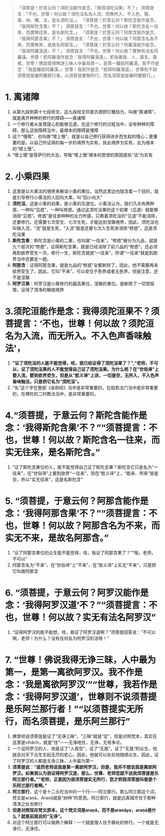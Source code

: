 >「須菩提！於意云何？須陀洹能作是念，『我得須陀洹果』不？」
須菩提言：「不也，世尊！何以故？須陀洹名為入流，而無所入，不入色、聲、香、味、觸、法，是名須陀洹。」
「須菩提！於意云何？斯陀含能作是念，『我得斯陀含果』不？」
須菩提言：「不也，世尊！何以故？斯陀含名一往來，而實無往來，是名斯陀含。」
「須菩提！於意云何？阿那含能作是念，『我得阿那含果』不？」
須菩提言：「不也，世尊！何以故？阿那含名為不來，而實無來，是故名阿那含。」
「須菩提！於意云何？阿羅漢能作是念，『我得阿羅漢道』不？」
須菩提言：「不也，世尊！何以故？實無有法名阿羅漢。世尊！若阿羅漢作是念『我得阿羅漢道』，即為著我、人、眾生、壽者。世尊！佛說我得無諍三昧人中最為第一，是第一離欲阿羅漢。我不作是念：『我是離欲阿羅漢。』世尊！我若作是念『我得阿羅漢道』，世尊則不說須菩提是樂阿蘭那行者。以須菩提實無所行，而名須菩提是樂阿蘭那行。」


# 1. 离诸障
1. 从第九段到第十七段经文，这九段经文印度古德把它概括为，叫做“离诸障”，就是离开种种的修行的障碍——离诸障
2. 一个修行者从发菩提心到能够见道，在这个修行的过程当中，会有种种的障碍，那么这些障碍当中，最根本的障碍是慢障
3. 这个“慢障”，也叫做“增上慢”，就是以自己修行获得进步而生起的慢心；更重要的是，以自己所证得的每一步的境界为实有，执此境界为实有，此为根本的“增上慢”。
4. “增上慢”是菩萨行的大忌，导致“增上慢”根本的思想的原因是执“法”为实有


# 2. 小乘四果

1. 这里是以大乘法的境界来解读小乘的果位，当然这里边也隐含着一个目的，就是引导修行小乘法的人回向大乘，叫“回小向大”
2. **须陀洹**。这是小乘的初果，是小乘的见道位。小乘法认为，我们凡夫有两种惑，一种叫“见惑”，一种叫修惑。通过这须陀洹果的这个初果（见道）就能够消除“见惑”。修惑”是往昔种种的业力所感，只靠着须陀洹的“见道”不能消除，还要修行。还需要七次受生、七次生死，才能达到涅槃境界，因此，须陀洹也叫做入流，“流”就是生死，“入流”就是还要七次入生死来消除“修惑”，这是须陀洹果
3. **斯陀含果**：斯陀含是小乘的二果，也叫做“一往来”。“修惑”被分为九品，就是九个层次的“修惑”，证得斯陀含果，就是已经消除了前六品的“修惑”。还必须再到欲界受生一次，修行一生，斯陀含就是“一往来”，所谓“一往来”就是到欲界当中还要走一趟。
4. **阿那含**：证得阿那含果，就是九品的“修惑”全都断除了，因此，他不需要再来欲界受生了，因此，它叫“不来”，可以安住于色界或者无色界，但是注意，还不是涅槃
5. **阿罗汉果**：阿罗汉是小乘修行的最高果位，涅槃的果位。是断除了一切烦恼障，证得了清净的解脱境界


# 3.须陀洹能作是念：我得须陀洹果不？须菩提言：‘不也，世尊！何以故？须陀洹名为入流，而无所入。不入色声香味触法'，

1. **"证了须陀洹的人能不能觉得，哇，我已经证得了须陀洹果了？",“老师，不可以，证了须陀洹果的人不能觉得自己证了须陀洹果。为什么呢？在“世俗谛”上要入流，要到欲界受生，但是从“胜义谛”上讲，一切是空，无所入，不入色声香味触法，只是把它名为“须陀洹”。**
2. “名”这个字在整部《金刚经》当中是非常重要的，在般若法门当中是非常重要的，在佛陀的二时教法当中，是非常重要的。

# 4.“须菩提，于意云何？斯陀含能作是念：‘我得斯陀含果’不？”“须菩提言：不也，世尊！何以故？斯陀含名一往来，而实无往来，是名斯陀含。”

1. “证了斯陀含果位的人，能不能觉得自己证了斯陀含果？斯陀含它只是名为“一往来”，在“世俗谛”上要到欲界“一往来”，而在“胜义谛”上，“能来、所来”皆是空，所以“实无往来”，这是名斯陀含”

# 5. “须菩提，于意云何？阿那含能作是念：‘我得阿那含果’不？”“须菩提言：不也，世尊！何以故？阿那含名为不来，而实无不来，是故名阿那含。”

1. “证了阿那含果位的众生能不能觉得，哇，我证了阿那含果了？”“哦，老师，不可以”
2. 阿那含名为“不来”，在“世俗谛”上“不来”，在“胜义谛”上实无“不来”，只是把它叫做阿那含

# 6. “须菩提，于意云何？阿罗汉能作是念：‘我得阿罗汉道’不？”“须菩提言：不也，世尊！何以故？实无有法名阿罗汉”
1. “证得阿罗汉的能不能想，哇，我证了阿罗汉道啊？”须菩提回答说：“不可以啊，老师！为什么？没有任何名为阿罗汉的法呀！”

# 7. “世尊！佛说我得无诤三昧，人中最为第一，是第一离欲阿罗汉。我不作是念：‘我是离欲阿罗汉’”“世尊，我若作是念：‘我得阿罗汉道’，世尊则不说须菩提是乐阿兰那行者！”“以须菩提实无所行，而名须菩提，是乐阿兰那行”

1. 佛曾经说须菩提是证了“无诤三昧”。“三昧”就是“定”，但是对照梵本，其实在这里是vihārin，就是“住”——无诤地住，无诤，无有争论。
2. 一个证阿罗汉的人，他是证了“人我空”，证了“无我”。证了“无我”的众生，他就会对天下众生生起无尽的悲心，因此，他就可以处处地随顺众生，因此，证了阿罗汉的人都是无诤三昧，人中最为第一
3. **须菩提说：“虽然老师说我是第一离欲阿罗汉，但是，我并不想说我是离欲阿罗汉。如果我认为我证得阿罗汉道，那么，世尊、老师您就不说我须菩提是乐阿兰那行者。”“老师，正是因为我须菩提实无所行，您才把我须菩提叫做是个乐阿兰那行者啊。”**
4. **阿兰那行**，这个是十二头陀当中的一个行——阿兰那行。那么阿兰那这个词，梵文是araṇā，Araṇā就是“树林”的意思。阿兰那行，就是远离城市住于那种清净之处去修行
5. **但是对照现存梵文原本，这个梵文词是araṇā，而不是aranāya，araṇā是什么？就是前面说的“无诤”。**
6. 对这个阿兰那行可以做两个解释：一个就是僧人住于静处的修行，一个就是无诤行，无诤住。